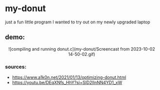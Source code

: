 # my-donut
just a fun little program I wanted to try out on my newly upgraded laptop

## demo:
<p align = "center">
  ![compiling and running donut.c](my-donut/Screencast from 2023-10-02 14-50-02.gif)
  <!-- https://github.com/IanLulu/my-donut/assets/57576472/48cc0b19-04bb-4ed3-95c6-a881519c3d9a -->
</p>

### sources:
* https://www.a1k0n.net/2021/01/13/optimizing-donut.html
* https://youtu.be/DEqXNfs_HhY?si=SID2lInNN4YD1_xW
